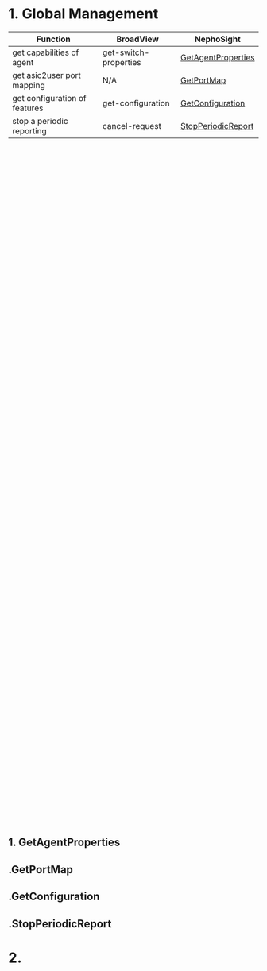 # 1. Global Management

Function                        |BroadView                      |NephoSight
--------------------------------|-------------------------------|--------------------
get capabilities of agent       |get-switch-properties          |[GetAgentProperties](#GetAgentProperties)
get asic2user port mapping      |N/A                            |[GetPortMap](#GetPortMap)
get configuration of features   |get-configuration              |[GetConfiguration](#GetConfiguration)
stop a periodic reporting       |cancel-request                 |[StopPeriodicReport](#StopPeriodicReport)

<br>
	<br>
		<br>
			<br>
				<br>
<br>
	<br>
		<br>
			<br>
				<br>
					
<br>
	<br>
		<br>
			<br>
				<br>
					
<br>
	<br>
		<br>
			<br>
				<br>
<br>
	<br>
		<br>
			<br>
				<br>
<br>
	<br>
		<br>
			<br>
				<br>
					
<br>
	<br>
		<br>
			<br>
				<br>
					
<br>
	<br>
		<br>
			<br>
				<br>
<br>
	<br>
		<br>
			<br>
				<br>
<br>
	<br>
		<br>
			<br>
				<br>
					
<br>
	<br>
		<br>
			<br>
				<br>
					
<br>
	<br>
		<br>
			<br>
				<br>
<br>
	<br>
		<br>
			<br>
				<br>
<br>
	<br>
		<br>
			<br>
				<br>
					
<br>
	<br>
		<br>
			<br>
				<br>
					
<br>
	<br>
		<br>
			<br>
				<br>
																																			
## 1. GetAgentProperties
## .GetPortMap
## .GetConfiguration
## .StopPeriodicReport
# 2. 
